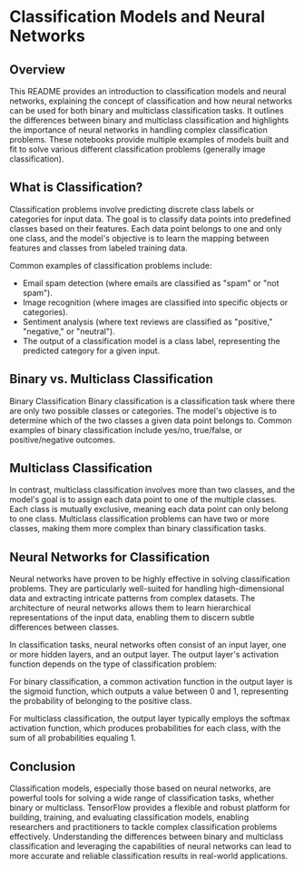 # Classification Models and Neural Networks
## Overview
This README provides an introduction to classification models and neural networks, explaining the concept of classification and how neural networks can be used for both binary and multiclass classification tasks. It outlines the differences between binary and multiclass classification and highlights the importance of neural networks in handling complex classification problems. These notebooks provide multiple examples of models built and fit to solve various different classification problems (generally image classification).

## What is Classification?
Classification problems involve predicting discrete class labels or categories for input data. The goal is to classify data points into predefined classes based on their features. Each data point belongs to one and only one class, and the model's objective is to learn the mapping between features and classes from labeled training data.

Common examples of classification problems include:
  - Email spam detection (where emails are classified as "spam" or "not spam").
  - Image recognition (where images are classified into specific objects or categories).
  - Sentiment analysis (where text reviews are classified as "positive," "negative," or "neutral").
  - The output of a classification model is a class label, representing the predicted category for a given input.


## Binary vs. Multiclass Classification
Binary Classification
Binary classification is a classification task where there are only two possible classes or categories. The model's objective is to determine which of the two classes a given data point belongs to. Common examples of binary classification include yes/no, true/false, or positive/negative outcomes.

## Multiclass Classification
In contrast, multiclass classification involves more than two classes, and the model's goal is to assign each data point to one of the multiple classes. Each class is mutually exclusive, meaning each data point can only belong to one class. Multiclass classification problems can have two or more classes, making them more complex than binary classification tasks.

## Neural Networks for Classification
Neural networks have proven to be highly effective in solving classification problems. They are particularly well-suited for handling high-dimensional data and extracting intricate patterns from complex datasets. The architecture of neural networks allows them to learn hierarchical representations of the input data, enabling them to discern subtle differences between classes.

In classification tasks, neural networks often consist of an input layer, one or more hidden layers, and an output layer. The output layer's activation function depends on the type of classification problem:

For binary classification, a common activation function in the output layer is the sigmoid function, which outputs a value between 0 and 1, representing the probability of belonging to the positive class.

For multiclass classification, the output layer typically employs the softmax activation function, which produces probabilities for each class, with the sum of all probabilities equaling 1.

## Conclusion
Classification models, especially those based on neural networks, are powerful tools for solving a wide range of classification tasks, whether binary or multiclass. TensorFlow provides a flexible and robust platform for building, training, and evaluating classification models, enabling researchers and practitioners to tackle complex classification problems effectively. Understanding the differences between binary and multiclass classification and leveraging the capabilities of neural networks can lead to more accurate and reliable classification results in real-world applications.






